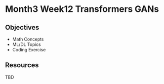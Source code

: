 # Month3 Week12 Transformers GANs

## Objectives
- Math Concepts
- ML/DL Topics
- Coding Exercise

## Resources
TBD
